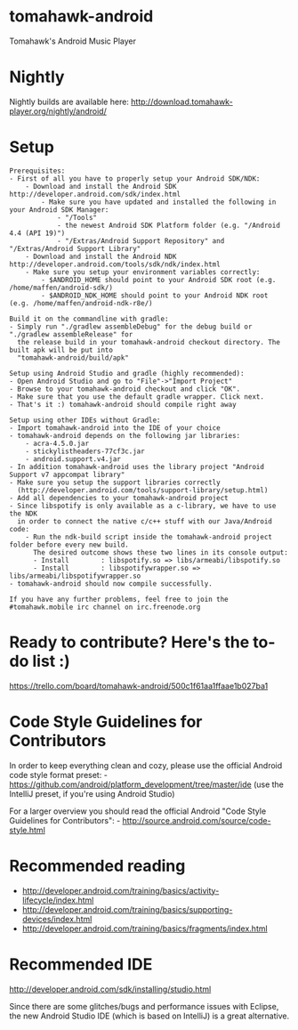 tomahawk-android
================

Tomahawk's Android Music Player

Nightly
================
Nightly builds are available here:
http://download.tomahawk-player.org/nightly/android/

Setup
================
    Prerequisites:
    - First of all you have to properly setup your Android SDK/NDK:
        - Download and install the Android SDK http://developer.android.com/sdk/index.html
            - Make sure you have updated and installed the following in your Android SDK Manager:
                - "/Tools"
                - the newest Android SDK Platform folder (e.g. "/Android 4.4 (API 19)")
                - "/Extras/Android Support Repository" and "/Extras/Android Support Library"
        - Download and install the Android NDK http://developer.android.com/tools/sdk/ndk/index.html
        - Make sure you setup your environment variables correctly:
            - $ANDROID_HOME should point to your Android SDK root (e.g. /home/maffen/android-sdk/)
            - $ANDROID_NDK_HOME should point to your Android NDK root (e.g. /home/maffen/android-ndk-r8e/)

    Build it on the commandline with gradle:
    - Simply run "./gradlew assembleDebug" for the debug build or "./gradlew assembleRelease" for
      the release build in your tomahawk-android checkout directory. The built apk will be put into
      "tomahawk-android/build/apk"

    Setup using Android Studio and gradle (highly recommended):
    - Open Android Studio and go to "File"->"Import Project"
    - Browse to your tomahawk-android checkout and click "OK".
    - Make sure that you use the default gradle wrapper. Click next.
    - That's it :) tomahawk-android should compile right away

    Setup using other IDEs without Gradle:
    - Import tomahawk-android into the IDE of your choice
    - tomahawk-android depends on the following jar libraries:
        - acra-4.5.0.jar
        - stickylistheaders-77cf3c.jar
        - android.support.v4.jar
    - In addition tomahawk-android uses the library project "Android Support v7 appcompat library"
    - Make sure you setup the support libraries correctly
      (http://developer.android.com/tools/support-library/setup.html)
    - Add all dependencies to your tomahawk-android project
    - Since libspotify is only available as a c-library, we have to use the NDK
      in order to connect the native c/c++ stuff with our Java/Android code:
        - Run the ndk-build script inside the tomahawk-android project folder before every new build.
          The desired outcome shows these two lines in its console output:
          - Install        : libspotify.so => libs/armeabi/libspotify.so
          - Install        : libspotifywrapper.so => libs/armeabi/libspotifywrapper.so
    - tomahawk-android should now compile successfully.

    If you have any further problems, feel free to join the #tomahawk.mobile irc channel on irc.freenode.org

Ready to contribute? Here's the to-do list :)
================
https://trello.com/board/tomahawk-android/500c1f61aa1ffaae1b027ba1

Code Style Guidelines for Contributors
================
In order to keep everything clean and cozy, please use the official Android code style format preset:
    - https://github.com/android/platform_development/tree/master/ide
    (use the IntelliJ preset, if you're using Android Studio)

For a larger overview you should read the official Android "Code Style Guidelines for Contributors":
    - http://source.android.com/source/code-style.html

Recommended reading
================
 - http://developer.android.com/training/basics/activity-lifecycle/index.html
 - http://developer.android.com/training/basics/supporting-devices/index.html
 - http://developer.android.com/training/basics/fragments/index.html

Recommended IDE
================
http://developer.android.com/sdk/installing/studio.html

Since there are some glitches/bugs and performance issues with Eclipse, the new Android Studio IDE
(which is based on IntelliJ) is a great alternative.

